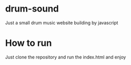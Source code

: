 # drum-sound
Just a small drum music website building by javascript

# How to run
Just clone the repository and run the index.html and enjoy
